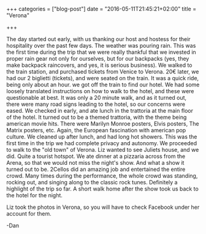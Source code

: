 +++
categories = ["blog-post"]
date = "2016-05-11T21:45:21+02:00"
title = "Verona"

+++

The day started out early, with us thanking our host and hostess for their hospitality over the past few days. The weather was pouring rain. This was the first time during the trip that we were really thankful that we invested in proper rain gear not only for ourselves, but for our backpacks (yes, they make backpack raincovers, and yes, it is serious business). We walked to the train station, and purchased tickets from Venice to Verona. 20€ later, we had our 2 biglietti (tickets), and were seated on the train. It was a quick ride, being only about an hour. we got off the train to find our hotel. We had some loosely translated instructions on how to walk to the hotel, and these were questionable at best. It was only a 20 minute walk, and as it turned out, there were many road signs leading to the hotel, so our concerns were eased. We checked in early, and ate lunch in the trattoria at the main floor of the hotel. It turned out to be a themed trattoria, with the theme being american movie hits. There were Marilyn Monroe posters, Elvis posters, The Matrix posters, etc. Again, the European fascination with american pop culture. We cleaned up after lunch, and had long hot showers. This was the first time in the trip we had complete privacy and autonomy. We proceeded to walk to the "old town" of Verona. Liz wanted to see Juliets house, and we did. Quite a tourist hotspot. We ate dinner at a pizzaria across from the Arena, so that we would not miss the night's show. And what a show it turned out to be. 2Cellos did an amazing job and entertained the entire crowd. Many times during the performance, the whole crowd was standing, rocking out, and singing along to the classic rock tunes. Definitely a highlight of the trip so far. A short walk home after the show took us back to the hotel for the night.

Liz took the photos in Verona, so you will have to check Facebook under her account for them.

-Dan

